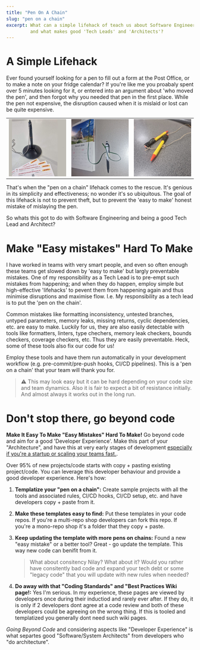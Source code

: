 ```yaml
---
title: "Pen On A Chain"
slug: "pen on a chain"
excerpt: What can a simple lifehack of teach us about Software Engineering
         and what makes good 'Tech Leads' and 'Architects'?
---
```


# A Simple Lifehack

Ever found yourself looking for a pen to fill out a form at the Post Office, or to make
a note on your fridge calendar? If you're like me you proabaly spent over 5 minutes looking
for it, or entered into an argument about 'who moved the pen', and then forgot why you needed 
that pen in the first place. While the pen not expensive, the disruption caused when it
is mislaid or lost can be quite expensive. 

<table class="width-scaled">   
   <tr>
     <td><img src="/blog/pen_1.jpg"/></td>
     <td><img src="/blog/pen_2.jpg"/></td>
     <td><img src="/blog/pen_3.jpg"/></td>
   </tr>
</table>

That's when the "pen on a chain" lifehack comes to the rescue. It's genious in its
simplicity and effectiveness; no wonder it's so ubiquitous. The goal of this lifehack
is not to prevent theft, but to prevent the 'easy to make' honest mistake of mislaying
the pen.

So whats this got to do with Software Engineering and being a good Tech Lead and Architect?

# Make "Easy mistakes" Hard To Make

I have worked in teams with very smart people, and even so often enough these teams get
slowed down by 'easy to make' but largly preventable mistakes. One of my responsibility
as a Tech Lead is to pre-empt such mistakes from happening; and when they do happen,
employ simple but high-effective 'lifehacks' to pevent them from happening again and thus
minimise disruptions and maximise flow. I.e. My responsibility as a tech lead is
to put the 'pen on the chain'.

Common mistakes like formatting inconsistency, untested branches, untyped parameters, memory leaks,
missing returns, cyclic dependencies, etc. are easy to make. Luckily for us, they are also 
easily detectable with tools like formatters, linters, type chechers, memory leak
checkers, bounds checkers, coverage checkers, etc. Thus they are easily preventable. Heck, some
of these tools also fix our code for us! 

Employ these tools and have them run automatically in your development workflow (e.g. 
pre-commit/pre-push hooks, CI/CD pipelines). This is a 'pen on a chain' that your team will
thank you for.

> :warning: This may look easy but it can be hard depending on your code size and team dynamics.
> Also it is fair  to expect a bit of resistance initially. And almost always it works out in
> the long run.

# Don't stop there, go beyond code

**Make It Easy To Make "Easy Mistakes" Hard To Make!** Go beyond code and aim for a good
'Developer Experience'. Make this part of your "Architecture", and have this at very
early stages of development <u>especially if you're a startup or scaling your teams fast.</u>. 

Over 95% of new projects/code starts with copy + pasting existing project/code. You can leverage
this developer behaviour and provide a good developer experience. Here's how:

1. **Templatize your "pen on a chain":** Create sample projects with all the tools and associated
   rules, CI/CD hooks, CI/CD setup, etc. and have developers copy + paste from it.
  
1. **Make these templates easy to find:** Put these templates in your code repos. If you're a
   multi-repo shop developers can fork this repo. If you're a mono-repo shop it's a folder that
   they copy + paste.

1. **Keep updating the template with more pens on chains:** Found a new "easy mistake" or a better
   tool? Great - go update the template. This way new code can benifit from it.
   > What about consitency Nilay? What about it? Would you rather have consitently bad code
   > and expand your tech debt or some "legacy code" that you will update with new rules
   > when needed?

1. **Do away with that "Coding Standards" and "Best Practices Wiki page!:**
   Yes I'm serious. In my experience, these pages are viewed by developers once during their
   inductiod and rarely ever after. If they do, it is only if 2 developers dont agree at a code
   review and both of these developers could be agreeing on the wrong thing. If this is tooled
   and templatized you generally dont need such wiki pages.

*Going Beyond Code* and considering aspects like "Developer Experience" is what separtes good
"Software/System Architects" from developers who "do architecture".
